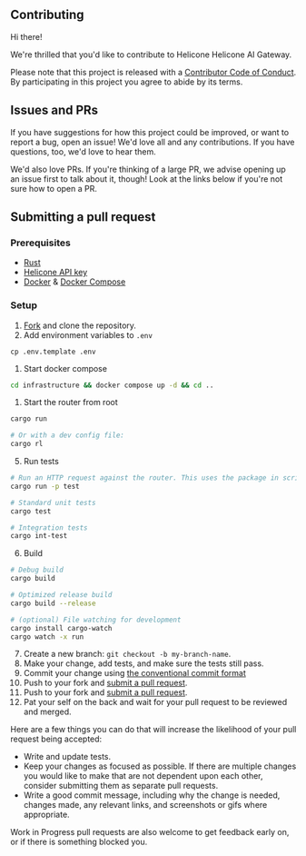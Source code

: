 ## Contributing

Hi there!

We're thrilled that you'd like to contribute to Helicone Helicone AI Gateway.

Please note that this project is released with a [Contributor Code of Conduct](CODE_OF_CONDUCT.md). By participating in this project you agree to abide by its terms.

## Issues and PRs

If you have suggestions for how this project could be improved, or want to report a bug, open an issue! We'd love all and any contributions. If you have questions, too, we'd love to hear them.

We'd also love PRs. If you're thinking of a large PR, we advise opening up an issue first to talk about it, though! Look at the links below if you're not sure how to open a PR.

## Submitting a pull request

### Prerequisites

- [Rust](https://www.rust-lang.org/tools/install)
- [Helicone API key](https://docs.helicone.ai/api-keys)
- [Docker](https://docs.docker.com/get-docker/) & [Docker Compose](https://docs.docker.com/compose/install/)

### Setup

1. [Fork](https://github.com/Helicone/helicone-router/fork) and clone the repository.
2. Add environment variables to `.env`
```
cp .env.template .env
```
1. Start docker compose
```bash
cd infrastructure && docker compose up -d && cd ..
```
1. Start the router from root
```bash
cargo run

# Or with a dev config file:
cargo rl
```
5. Run tests
```bash
# Run an HTTP request against the router. This uses the package in scripts/test/src/main.rs
cargo run -p test

# Standard unit tests
cargo test

# Integration tests
cargo int-test
```
6. Build
```bash
# Debug build
cargo build

# Optimized release build
cargo build --release

# (optional) File watching for development
cargo install cargo-watch
cargo watch -x run
```
7. Create a new branch: `git checkout -b my-branch-name`.
8. Make your change, add tests, and make sure the tests still pass.
9. Commit your change using [the conventional commit format](https://www.conventionalcommits.org/en/v1.0.0/)
10. Push to your fork and [submit a pull request](https://github.com/Helicone/helicone-router/compare).
9. Push to your fork and [submit a pull request](https://github.com/Helicone/helicone-router/compare).
10. Pat your self on the back and wait for your pull request to be reviewed and merged.

Here are a few things you can do that will increase the likelihood of your pull request being accepted:
- Write and update tests.
- Keep your changes as focused as possible. If there are multiple changes you would like to make that are not dependent upon each other, consider submitting them as separate pull requests.
- Write a good commit message, including why the change is needed, changes made, any relevant links, and screenshots or gifs where appropriate.

Work in Progress pull requests are also welcome to get feedback early on, or if there is something blocked you.
